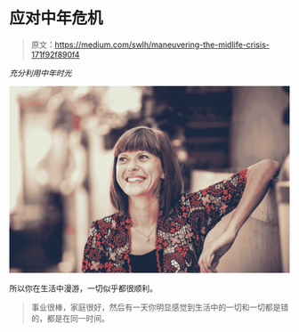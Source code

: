 # 应对中年危机

> 原文：<https://medium.com/swlh/maneuvering-the-midlife-crisis-171f92f890f4>

*充分利用中年时光*

![](img/ed9bc639d4fff884aab72674edf9209b.png)

所以你在生活中漫游，一切似乎都很顺利。

> 事业很棒，家庭很好，然后有一天你明显感觉到生活中的一切和一切都是错的，都是在同一时间。